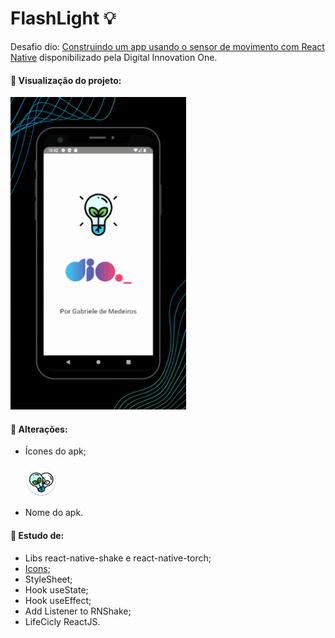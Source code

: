 # FlashLight 💡

Desafio dio: <a href="https://web.dio.me/lab/construindo-um-app-usando-sensor-de-movimento-com-react-native/learning/715c0f3a-9102-4887-943e-0c6156dd19a9">Construindo um app usando o sensor de movimento com React Native</a> disponibilizado pela Digital Innovation One.

#### 📌 Visualização do projeto:

<p align="left">
  <img height="500em" src="/assets/img/lanterna.gif">
</p>

#### 📌 Alterações:

- Ícones do apk; <p><img height="50em" src="/android/app/src/main/res/mipmap-hdpi/ic_launcherr_round.png"></p>
- Nome do apk.

#### 📌 Estudo de:

- Libs react-native-shake e react-native-torch;
- <a href="https://drive.google.com/drive/folders/1Kuh5tysH7-UFuSLHX0IQIIh2xcghHUIX" target="_blank">Icons</a>;
- StyleSheet;
- Hook useState;
- Hook useEffect;
- Add Listener to RNShake;
- LifeCicly ReactJS.
